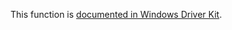 This function is [documented in Windows Driver Kit](https://learn.microsoft.com/en-us/windows-hardware/drivers/ddi/ntddk/nf-ntddk-rtlconvertulongtoluid).
